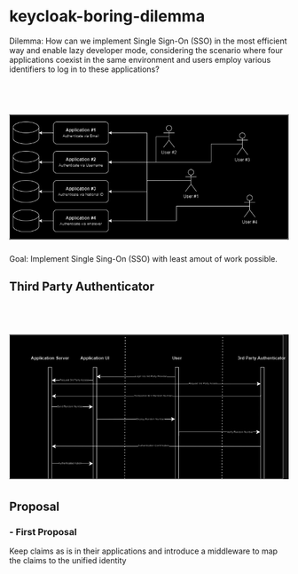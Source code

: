 # keycloak-boring-dilemma

Dilemma: How can we implement Single Sign-On (SSO) in the most efficient way and enable lazy developer mode, considering the scenario where four applications coexist in the same environment and users employ various identifiers to log in to these applications?

<h1 align="center">
  <br>
  <img src="problem-1.png" alt="problem" width="800">
  <br>
</h1>

Goal: Implement Single Sing-On (SSO) with least amout of work possible.

## Third Party Authenticator

<h1 align="center">
  <br>
  <img src="3rd-party-auth.png" alt="problem" width="800">
  <br>
</h1>

## Proposal

### - First Proposal

Keep claims as is in their applications and introduce a middleware to map the claims to the unified identity

